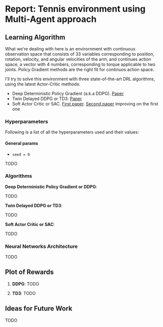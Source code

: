 # Report: Tennis environment using Multi-Agent approach

## Learning Algorithm

What we're dealing with here is an envirornment with continuous observation space that consists of 33 variables corresponding to position, rotation, velocity, and angular velocities of the arm, and continues action space, a vector with 4 numbers, corresponding to torque applicable to two joints. Policy Gradient methods are the right fit for continuos action space.

I'll try to solve this environment with three state-of-the-art DRL algorithms, using the latest Actor-Critic methods:

- Deep Deterministic Policy Gradient (a.k.a DDPG). [Paper](https://arxiv.org/abs/1509.02971)
- Twin Delayed DDPG or TD3. [Paper](https://arxiv.org/abs/1802.09477)
- Soft Actor Critic or SAC. [First paper](https://arxiv.org/abs/1801.01290). [Second paper](https://arxiv.org/abs/1812.05905) improving on the first one

### Hyperparameters

Following is a list of all the hyperparameters used and their values:

#### General params
- ```seed = 0```

TODO

### Algorithms
**Deep Deterministic Policy Gradient or DDPG**:

TODO

**Twin Delayed DDPG or TD3**:

TODO

**Soft Actor Critic or SAC**:

TODO

### Neural Networks Architecture

TODO

## Plot of Rewards

1. **DDPG**:
TODO

2. **TD3**:
TODO

## Ideas for Future Work
TODO
